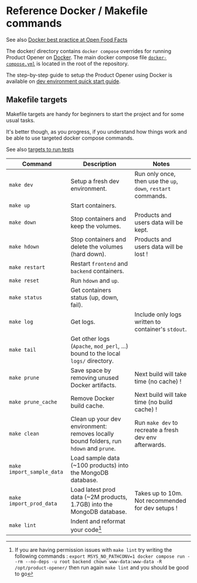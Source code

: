 # Reference Docker / Makefile commands

<!--
NOTE: this file is copied to ref-docker-commands.md at documentation build time
-->

See also [Docker best practice at Open Food Facts](https://openfoodfacts.github.io/openfoodfacts-infrastructure/docker/)

The docker/ directory contains `docker compose` overrides for running Product Opener on [Docker](https://docker.com).
The main docker compose file [`docker-compose.yml`](../docker-compose.yml) is located in the root of the repository.

The step-by-step guide to setup the Product Opener using Docker is available on [dev environment quick start guide](../docs/dev/how-to-quick-start-guide.md).

## Makefile targets

Makefile targets are handy for beginners to start the project and for some usual tasks.

It's better though, as you progress, if you understand how things work and be able to use targeted docker compose commands.

See also [targets to run tests](../docs/dev/how-to-write-and-run-tests.md#running-tests)

| Command                   | Description                                                                            | Notes                                                         |
| ------------------------- | -------------------------------------------------------------------------------------- | ------------------------------------------------------------- |
| `make dev`                | Setup a fresh dev environment.                                                        | Run only once, then use the `up`, `down`, `restart` commands. |
| `make up`                 | Start containers.                                                                      |                                                               |
| `make down`               | Stop containers and keep the volumes.                                                  | Products and users data will be kept.                         |
| `make hdown`              | Stop containers and delete the volumes (hard down).                                    | Products and users data will be lost !                        |
| `make restart`            | Restart `frontend` and `backend` containers.                                           |                                                               |
| `make reset`              | Run `hdown` and `up`.                                                                  |                                                               |
| `make status`             | Get containers status (up, down, fail).                                                |                                                               |
| `make log`                | Get logs.                                                                              | Include only logs written to container's `stdout`.            |
| `make tail`               | Get other logs (`Apache`, `mod_perl`, ...) bound to the local `logs/` directory.       |                                                               |
| `make prune`              | Save space by removing unused Docker artifacts.                                        | Next build will take time (no cache) !                        |
| `make prune_cache`        | Remove Docker build cache.                                                             | Next build will take time (no build cache) !                  |
| `make clean`              | Clean up your dev environment: removes locally bound folders, run `hdown` and `prune`. | Run `make dev` to recreate a fresh dev env afterwards.        |
| `make import_sample_data` | Load sample data (~100 products) into the MongoDB database.                            |                                                               |
| `make import_prod_data`   | Load latest prod data (~2M products, 1.7GB) into the MongoDB database.                 | Takes up to 10m. Not recommended for dev setups !             |
| `make lint`      | Indent and reformat your code[^lint]                       |

[^lint]: If you are having permission issues with `make lint` try writing the following commands :
`export MSYS_NO_PATHCONV=1
docker compose run --rm --no-deps -u root backend chown www-data:www-data -R /opt/product-opener/`
then run again `make lint` and you should be good to go

